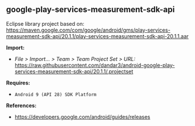 ## google-play-services-measurement-sdk-api

Eclipse library project based on:<br/>
https://maven.google.com/com/google/android/gms/play-services-measurement-sdk-api/20.1.1/play-services-measurement-sdk-api-20.1.1.aar

**Import:**
- _File > Import... > Team > Team Project Set > URL:_<br/>
  https://raw.githubusercontent.com/dandar3/android-google-play-services-measurement-sdk-api/20.1.1/.projectset

**Requires:**
- `Android 9 (API 28) SDK Platform`

**References:**
- https://developers.google.com/android/guides/releases
